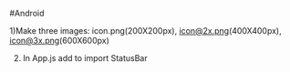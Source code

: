 #Android

1)Make three images: icon.png(200X200px), icon@2x.png(400X400px), icon@3x.png(600X600px)

2) In App.js add to import StatusBar